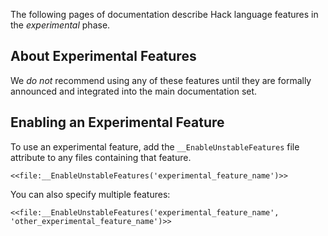 The following pages of documentation describe Hack language features in the *experimental* phase.

## About Experimental Features
We _do not_ recommend using any of these features until they are formally announced and integrated into the main documentation set.

## Enabling an Experimental Feature
To use an experimental feature, add the `__EnableUnstableFeatures` file attribute to any files containing that feature.

```
<<file:__EnableUnstableFeatures('experimental_feature_name')>>
```

You can also specify multiple features:

```
<<file:__EnableUnstableFeatures('experimental_feature_name', 'other_experimental_feature_name')>>
```
